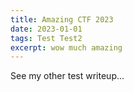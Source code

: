 ```yaml
---
title: Amazing CTF 2023
date: 2023-01-01
tags: Test Test2
excerpt: wow much amazing
---
```


See my other test writeup...